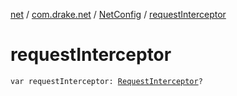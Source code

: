 [net](../../index.md) / [com.drake.net](../index.md) / [NetConfig](index.md) / [requestInterceptor](./request-interceptor.md)

# requestInterceptor

`var requestInterceptor: `[`RequestInterceptor`](../../com.drake.net.interceptor/-request-interceptor/index.md)`?`